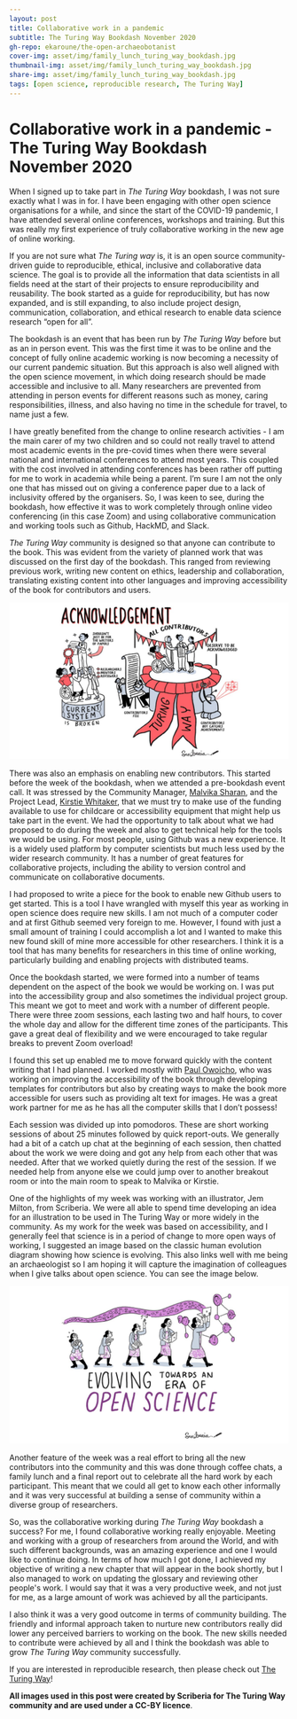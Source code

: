 ```yaml
---
layout: post
title: Collaborative work in a pandemic 
subtitle: The Turing Way Bookdash November 2020
gh-repo: ekaroune/the-open-archaeobotanist
cover-img: asset/img/family_lunch_turing_way_bookdash.jpg
thumbnail-img: asset/img/family_lunch_turing_way_bookdash.jpg
share-img: asset/img/family_lunch_turing_way_bookdash.jpg
tags: [open science, reproducible research, The Turing Way]
---
```


# Collaborative work in a pandemic - The Turing Way Bookdash November 2020

When I signed up to take part in *The Turing Way* bookdash, I was not sure exactly what I was in for. I have been engaging with other open science organisations for a while, and since the start of the COVID-19 pandemic, I have attended several online conferences, workshops and training. But this was really my first experience of truly collaborative working in the new age of online working.

If you are not sure what *The Turing way* is, it is an open source community-driven guide to reproducible, ethical, inclusive and collaborative data science. The goal is to provide all the information that data scientists in all fields need at the start of their projects to ensure reproducibility and reusability. The book started as a guide for reproducibility, but has now expanded, and is still expanding, to also include  project design, communication, collaboration, and ethical research to enable data science research “open for all”.

The bookdash is an event that has been run by *The Turing Way* before but as an in person event. This was the first time it was to be online and the concept of fully online academic working is now becoming a necessity of our current pandemic situation. But this approach is also well aligned with the open science movement, in which doing research should be made accessible and inclusive to all. Many researchers are prevented from attending in person events for different reasons such as money, caring responsibilities, illness, and also having no time in the schedule for travel, to name just a few. 

I have greatly benefited from the change to online research activities - I am the main carer of my two children and so could not really travel to attend most academic events in the pre-covid times when there were several national and international conferences to attend most years. This coupled with the cost involved in attending conferences has been rather off putting for me to work in academia while being a parent. I’m sure I am not the only one that has missed out on giving a conference paper due to a lack of inclusivity offered by the organisers. So, I was keen to see, during the bookdash, how effective it was to work completely through online video conferencing (in this case Zoom) and using collaborative communication and working tools such as Github, HackMD, and Slack.

*The Turing Way* community is designed so that anyone can contribute to the book. This was evident from the variety of planned work that was discussed on the first day of the bookdash. This ranged from reviewing previous work, writing new content on ethics, leadership and collaboration, translating existing content into other languages and improving accessibility of the book for contributors and users. 

![acknowledgement](../asset/img/acknowledgements.jpg)

There was also an emphasis on enabling new contributors. This started before the week of the bookdash, when we attended a pre-bookdash event call. It was stressed by the Community Manager, [Malvika Sharan](https://the-turing-way.netlify.app/afterword/contributors-record.html#malvika-sharan), and the Project Lead, [Kirstie Whitaker](https://the-turing-way.netlify.app/afterword/contributors-record.html#kirstie-whitaker), that we must try to make use of the funding available to use for childcare or accessibility equipment that might help us take part in the event. We had the opportunity to talk about what we had proposed to do during the week and also to get technical help for the tools we would be using. For most people, using Github was a new experience. It is a widely used platform by computer scientists but much less used by the wider research community. It has a number of great features for collaborative projects, including the ability to version control and communicate on collaborative documents.  

I had proposed to write a piece for the book to enable new Github users to get started. This is a tool I have wrangled with myself this year as working in open science does require new skills. I am not much of a computer coder and at first Github seemed very foreign to me. However, I found with just a small amount of training I could accomplish a lot and I wanted to make this new found skill of mine more accessible for other researchers. I think it is a tool that has many benefits for researchers in this time of online working, particularly building and enabling projects with distributed teams.

Once the bookdash started, we were formed into a number of teams dependent on the aspect of the book we would be working on. I was put into the accessibility group and also sometimes the individual project group. This meant we got to meet and work with a number of different people. There were three zoom sessions, each lasting two and half hours, to cover the whole day and allow for the different time zones of the participants. This gave a great deal of flexibility and we were encouraged to take regular breaks to prevent Zoom overload! 

I found this set up enabled me to move forward quickly with the content writing that I had planned. I worked mostly with [Paul Owoicho](https://the-turing-way.netlify.app/afterword/contributors-record.html#paul-owoicho), who was working on improving the accessibility of the book through developing templates for contributors but also by creating ways to make the book more accessible for users such as providing alt text for images. He was a great work partner for me as he has all the computer skills that I don’t possess! 

Each session was divided up into pomodoros. These are short working sessions of about 25 minutes followed by quick report-outs. We generally had a bit of a catch up chat at the beginning of each session, then chatted about the work we were doing and got any help from each other that was needed. After that we worked quietly during the rest of the session. If we needed help from anyone else we could jump over to another breakout room or into the main room to speak to Malvika or Kirstie.

One of the highlights of my week was working with an illustrator, Jem Milton, from Scriberia. We were all able to spend time developing an idea for an illustration to be used in The Turing Way or more widely in the community. As my work for the week was based on accessibility, and I generally feel that science is in a period of change to more open ways of working, I suggested an image based on the classic human evolution diagram showing how science is evolving. This also links well with me being an archaeologist so I am hoping it will capture the imagination of colleagues when I give talks about open science. You can see the image below.

![evolving science](../asset/img/evolving_science_pic.jpg)

 
Another feature of the week was a real effort to bring all the new contributors into the community and this was done through coffee chats, a family lunch and a final report out to celebrate all the hard work by each participant. This meant that we could all get to know each other informally and it was very successful at building a sense of community within a diverse group of researchers.

So, was the collaborative working during *The Turing Way* bookdash a success? For me, I found collaborative working really enjoyable. Meeting and working with a group of researchers from around the World, and with such different backgrounds, was an amazing experience and one I would like to continue doing. In terms of how much I got done, I achieved my objective of writing a new chapter that will appear in the book shortly, but I also managed to work on updating the glossary and reviewing other people's work. I would say that it was a very productive week, and not just for me, as a large amount of work was achieved by all the participants. 

I also think it was a very good outcome in terms of community building. The friendly and informal approach taken to nurture new contributors really did lower any perceived barriers to working on the book. The new skills needed to contribute were achieved by all and I think the bookdash was able to grow *The Turing Way* community successfully.

If you are interested in reproducible research, then please check out [The Turing Way](https://the-turing-way.netlify.app/welcome.html)!


**All images used in this post were created by Scriberia for The Turing Way community and are used under a CC-BY licence**.


